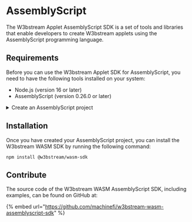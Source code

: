 # AssemblyScript

The W3bstream Applet AssemblyScript SDK is a set of tools and libraries that enable developers to create W3bstream applets using the AssemblyScript programming language.&#x20;

## Requirements

Before you can use the W3bstream Applet SDK for AssemblyScript, you need to have the following tools installed on your system:

* Node.js (version 16 or later)
* AssemblyScript (version 0.26.0 or later)

<details>

<summary>Create an AssemblyScript project</summary>

To create an AssemblyScript project, follow these steps:

1. **Create a new directory for your project:**

```
mkdir my-w3bstream-applet
cd my-w3bstream-applet
```

2. **Initialize a new Node.js project:**

```
npm init -y
```

3. **Install AssemblyScript as a development dependency:**

```
npm install --save-dev assemblyscript
```

4. initialize the AssemblyScript project:

```
npx asinit . -y
```

</details>

## Installation

Once you have created your AssemblyScript project, you can install the W3bstream WASM SDK by running the following command:

```
npm install @w3bstream/wasm-sdk
```

## Contribute

The source code of the W3bstream WASM AssemblyScript SDK, including examples, can be found on GitHub at:

{% embed url="https://github.com/machinefi/w3bstream-wasm-assemblyscript-sdk" %}
